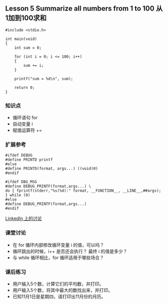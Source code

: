 ## Lesson 5 Summarize all numbers from 1 to 100 从1加到100求和
	#include <stdio.h>

	int main(void)
	{
		int sum = 0;

		for (int i = 0; i <= 100; i++)
		{
			sum += i;
		}

		printf("sum = %d\n", sum);

		return 0;
	}

	
### 知识点
* 循环语句 for
* 自动变量 i
* 赋值运算符 +=

### 扩展参考
	#ifdef DEBUG
	#define PRINTD printf
	#else
	#define PRINTD(format, args...) ((void)0)
	#endif
	
	#ifdef DBG_MSG 
	#define DEBUG_PRINTF(format,args...) \ 
	do { fprintf(stderr,"%s(%d):" format, __FUNCTION__, __LINE__,##args); } while (0) 
	#else 
	#define DEBUG_PRINTF(format,args...) 
	#endif

[LinkedIn 上的讨论](http://www.linkedin.com/groupItem?view=&srchtype=discussedNews&gid=87910&item=182474373&type=member&trk=eml-anet_dig-b-pop_ttl-hdp&ut=3tEjHOeHiH0lw1)

### 课堂讨论
* 在 for 循环内部修改循环变量 i 的值，可以吗？
* 循环跳出的时候，i++ 是否还会执行？ 最终 i 的值是多少？
* 与 while 循环相比，for 循环适用于哪些场合？

### 课后练习
* 用户输入5个数，计算它们的平均数，并打印。
* 用户输入5个数，将其中最大的数找出来，并打印。
* 已知11月1日是星期四，请打印出11月份的月历。
